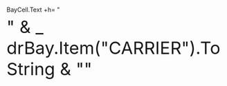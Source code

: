 BayCell.Text +h= "<divek style='word-wrap: break-word; max-width: 300px; font-size: 40px;'><br/>" & _
                        drBay.Item("CARRIER").ToString & "</div>"
